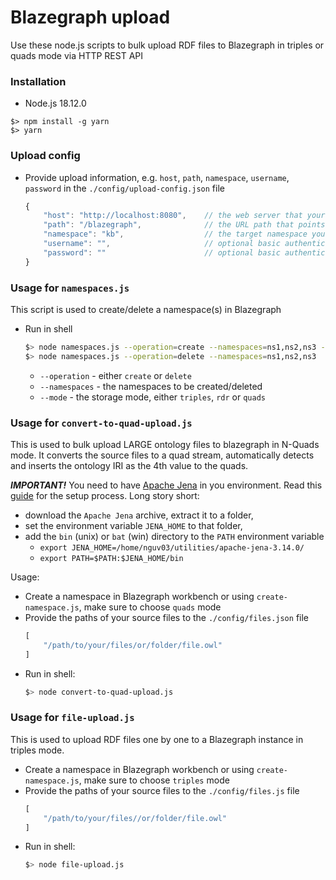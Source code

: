 # Blazegraph upload
Use these node.js scripts to bulk upload RDF files to Blazegraph in triples or quads mode via HTTP REST API

### Installation
- Node.js 18.12.0
```
$> npm install -g yarn
$> yarn
```

### Upload config
- Provide upload information, e.g. `host`, `path`, `namespace`, `username`, `password` in the `./config/upload-config.json` file
    ```js
    {
        "host": "http://localhost:8080",    // the web server that your blazegraph is running on
        "path": "/blazegraph",              // the URL path that points to the blazegraph instance
        "namespace": "kb",                  // the target namespace you created at step 1)
        "username": "",                     // optional basic authentication username
        "password": ""                      // optional basic authentication password
    }
    ```

### Usage for `namespaces.js`
This script is used to create/delete a namespace(s) in Blazegraph
- Run in shell
    ```bash
    $> node namespaces.js --operation=create --namespaces=ns1,ns2,ns3 --mode=triples
    $> node namespaces.js --operation=delete --namespaces=ns1,ns2,ns3
    ```
    - `--operation` - either `create` or `delete`
    - `--namespaces` - the namespaces to be created/deleted
    - `--mode` - the storage mode, either `triples`, `rdr` or `quads`

### Usage for `convert-to-quad-upload.js`
This is used to bulk upload LARGE ontology files to blazegraph in N-Quads mode. It converts the source files to a quad stream, automatically detects and inserts the ontology IRI as the 4th value to the quads.

***IMPORTANT!*** You need to have [Apache Jena](https://jena.apache.org/download/index.cgi) in you environment. Read this [guide](https://jena.apache.org/documentation/tools/index.html) for the setup process. Long story short: 
- download the `Apache Jena` archive, extract it to a folder,
- set the environment variable `JENA_HOME` to that folder,
- add the `bin` (unix) or `bat` (win) directory to the `PATH` environment variable
  - `export JENA_HOME=/home/nguv03/utilities/apache-jena-3.14.0/`
  - `export PATH=$PATH:$JENA_HOME/bin`

Usage:
- Create a namespace in Blazegraph workbench or using `create-namespace.js`, make sure to choose `quads` mode
- Provide the paths of your source files to the `./config/files.json` file
    ```js
    [
        "/path/to/your/files/or/folder/file.owl"
    ]
    ```
- Run in shell: 
    ```bash
    $> node convert-to-quad-upload.js
    ```


### Usage for `file-upload.js`
This is used to upload RDF files one by one to a Blazegraph instance in triples mode.

- Create a namespace in Blazegraph workbench or using `create-namespace.js`, make sure to choose `triples` mode
- Provide the paths of your source files to the `./config/files.js` file
    ```js
    [
        "/path/to/your/files//or/folder/file.owl"
    ]
    ```
- Run in shell: 
    ```bash
    $> node file-upload.js
    ```
